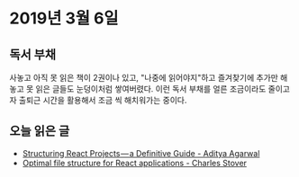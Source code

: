 # 2019년 3월 6일

## 독서 부채

사놓고 아직 못 읽은 책이 2권이나 있고, "나중에 읽어야지"하고 즐겨찾기에 추가만 해놓고 못 읽은 글들도 눈덩이처럼 쌓여버렸다. 이런 독서 부채를 얼른 조금이라도 줄이고자 출퇴근 시간을 활용해서 조금 씩 해치워가는 중이다.

## 오늘 읽은 글

* [Structuring React Projects — a Definitive Guide - Aditya Agarwal](https://blog.bitsrc.io/structuring-a-react-project-a-definitive-guide-ac9a754df5eb)
* [Optimal file structure for React applications - Charles Stover](https://medium.com/@Charles_Stover/optimal-file-structure-for-react-applications-f3e35ad0a145)
